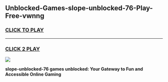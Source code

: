 
## Unblocked-Games-slope-unblocked-76-Play-Free-vwnng
<h3>
<a href="https://premium76.site?title=slope-unblocked-76&ref=18A1">CLICK TO PLAY</a></h3>
<hr>

<h3>
<a href="https://premium76.site?title=slope-unblocked-76&ref=18A1">CLICK 2 PLAY</a>
  
</h3>

<a href="https://premium76.site?title=slope-unblocked-76&ref=18A1"><img src="https://clearcache.store/games.png"></a>


**slope-unblocked-76 games unblocked: Your Gateway to Fun and Accessible Online Gaming**
